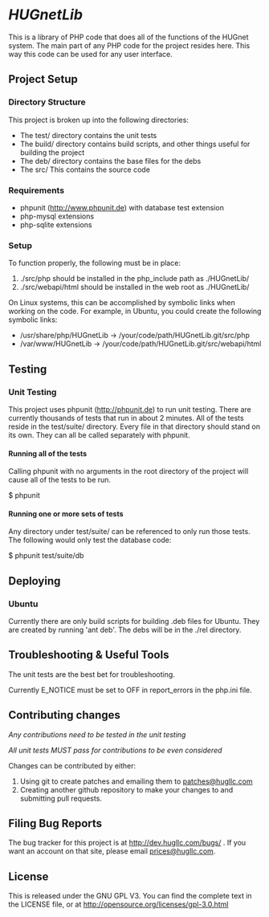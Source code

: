 # _HUGnetLib_

This is a library of PHP code that does all of the functions of the HUGnet system.  The
main part of any PHP code for the project resides here.  This way this code can be
used for any user interface.

## Project Setup

### Directory Structure
This project is broken up into the following directories:

- The test/ directory contains the unit tests
- The build/ directory contains build scripts, and other things useful for building the project
- The deb/ directory contains the base files for the debs
- The src/ This contains the source code

### Requirements
- phpunit (http://www.phpunit.de) with database test extension
- php-mysql extensions
- php-sqlite extensions


### Setup

To function properly, the following must be in place:

1. ./src/php should be installed in the php_include path as ./HUGnetLib/
2. ./src/webapi/html should be installed in the web root as ./HUGnetLib/

On Linux systems, this can be accomplished by symbolic links when working on the code.
For example, in Ubuntu, you could create the following symbolic links:

- /usr/share/php/HUGnetLib -> /your/code/path/HUGnetLib.git/src/php
- /var/www/HUGnetLib -> /your/code/path/HUGnetLib.git/src/webapi/html

## Testing
### Unit Testing
This project uses phpunit (http://phpunit.de) to run unit testing.  There are currently
thousands of tests that run in about 2 minutes.  All of the tests reside in the
test/suite/ directory.  Every file in that directory should stand on its own.
They can all be called separately with phpunit.

#### Running all of the tests
Calling phpunit with no arguments in the root directory of the project will cause all of
the tests to be run.

$ phpunit

#### Running one or more sets of tests
Any directory under test/suite/ can be referenced to only run those tests.  The following
would only test the database code:

$ phpunit test/suite/db


## Deploying

### Ubuntu
Currently there are only build scripts for building .deb files for Ubuntu.  They are
created by running 'ant deb'.  The debs will be in the ./rel directory.


## Troubleshooting & Useful Tools

The unit tests are the best bet for troubleshooting.

Currently E_NOTICE must be set to OFF in report_errors in the php.ini file.

## Contributing changes

_Any contributions need to be tested in the unit testing_

_All unit tests MUST pass for contributions to be even considered_

Changes can be contributed by either:

1. Using git to create patches and emailing them to patches@hugllc.com
2. Creating another github repository to make your changes to and submitting pull requests.

## Filing Bug Reports
The bug tracker for this project is at http://dev.hugllc.com/bugs/ .  If you want an
account on that site, please email prices@hugllc.com.

## License
This is released under the GNU GPL V3.  You can find the complete text in the
LICENSE file, or at http://opensource.org/licenses/gpl-3.0.html